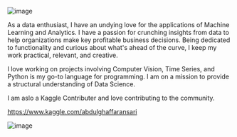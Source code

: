 ![image](https://user-images.githubusercontent.com/88545317/179393625-84945152-37c4-43aa-85f4-b75e1e9ba06c.png)

As a data enthusiast, I have an undying love for the applications of Machine Learning and Analytics. I have a passion for crunching insights from data to help organizations make key profitable business decisions. Being dedicated to functionality and curious about what's ahead of the curve, I keep my work practical, relevant, and creative.

I love working on projects involving Computer Vision, Time Series, and Python is my go-to language for programming. I am on a mission to provide a structural understanding of Data Science.

I am aslo a Kaggle Contributer and love contributing to the community.

https://www.kaggle.com/abdulghaffaransari

![image](https://user-images.githubusercontent.com/88545317/182825263-a53f4e88-7ff0-48d8-8b8d-8cbeca0a263b.png)


<!---
abdulghaffaransari/abdulghaffaransari is a ✨ special ✨ repository because its `README.md` (this file) appears on your GitHub profile.
You can click the Preview link to take a look at your changes.
--->
